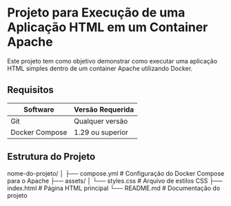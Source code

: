 # Projeto para Execução de uma Aplicação HTML em um Container Apache

Este projeto tem como objetivo demonstrar como executar uma aplicação HTML simples dentro de um container Apache utilizando Docker.

## Requisitos

| Software        | Versão Requerida |
|-----------------|------------------|
| Git             | Qualquer versão  |
| Docker Compose  | 1.29 ou superior |

## Estrutura do Projeto

nome-do-projeto/
│
├── compose.yml     # Configuração do Docker Compose para o Apache
├── assets/
│   └── styles.css  # Arquivo de estilos CSS
├── index.html      # Página HTML principal
└── README.md       # Documentação do projeto